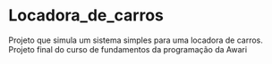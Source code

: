 # Locadora_de_carros
Projeto que simula um sistema simples para uma locadora de carros. Projeto final do curso de fundamentos da programação da Awari
